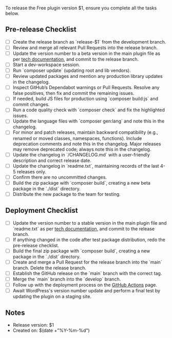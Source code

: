 To release the Free plugin version $1, ensure you complete all the tasks below.

## Pre-release Checklist

- [ ] Create the release branch as \`release-$1\` from the development branch.
- [ ] Review and merge all relevant Pull Requests into the release branch.
- [ ] Update the version number to a beta version in the main plugin file as per [tech documentation](https://rambleventures.slab.com/posts/version-numbers-58nmrk4b), and commit to the release branch.
- [ ] Start a dev-workspace session.
- [ ] Run \`composer update\` (updating root and lib vendors).
- [ ] Review updated packages and mention any production library updates in the changelog.
- [ ] Inspect GitHub’s Dependabot warnings or Pull Requests. Resolve any false positives, then fix and commit the remaining issues.
- [ ] If needed, build JS files for production using \`composer build:js\` and commit changes.
- [ ] Run a code quality check with \`composer check\` and fix the highlighted issues.
- [ ] Update the language files with \`composer gen:lang\` and note this in the changelog.
- [ ] For minor and patch releases, maintain backward compatibility (e.g., renamed or moved classes, namespaces, functions). Include deprecation comments and note this in the changelog. Major releases may remove deprecated code; always note this in the changelog.
- [ ] Update the changelog in \`/CHANGELOG.md\` with a user-friendly description and correct release date.
- [ ] Update the changelog in \`readme.txt\`, maintaining records of the last 4-5 releases only.
- [ ] Confirm there are no uncommitted changes.
- [ ] Build the zip package with \`composer build\`, creating a new beta package in the \`./dist\` directory.
- [ ] Distribute the new package to the team for testing.

## Deployment Checklist

- [ ] Update the version number to a stable version in the main plugin file and \`readme.txt\` as per [tech documentation](https://rambleventures.slab.com/posts/version-numbers-58nmrk4b), and commit to the release branch.
- [ ] If anything changed in the code after test package distribution, redo the pre-release checklist.
- [ ] Build the final zip package with \`composer build\`, creating a new package in the \`./dist\` directory.
- [ ] Create and merge a Pull Request for the release branch into the \`main\` branch. Delete the release branch.
- [ ] Establish the GitHub release on the \`main\` branch with the correct tag.
- [ ] Merge the \`main\` branch into the \`develop\` branch.
- [ ] Follow up with the deployment process on the [GitHub Actions](https://github.com/publishpress/PublishPress-Future/actions) page.
- [ ] Await WordPress's version number update and perform a final test by updating the plugin on a staging site.

## Notes
- Release version: $1
- Created on: $(date +"%Y-%m-%d")
